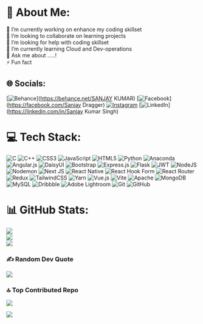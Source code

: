 # 💫 About Me:
🔭 I’m currently working on enhance my coding skillset<br>👯 I’m looking to collaborate on learning projects<br>🤝 I’m looking for help with coding skillset<br>🌱 I’m currently learning Cloud and Dev-operations<br>💬 Ask me about .....!<br>⚡ Fun fact 


## 🌐 Socials:
[![Behance](https://img.shields.io/badge/Behance-1769ff?logo=behance&logoColor=white)](https://behance.net/SANJAY KUMAR) [![Facebook](https://img.shields.io/badge/Facebook-%231877F2.svg?logo=Facebook&logoColor=white)](https://facebook.com/Sanjay Dragger) [![Instagram](https://img.shields.io/badge/Instagram-%23E4405F.svg?logo=Instagram&logoColor=white)](https://instagram.com/draggersanjay_official_) [![LinkedIn](https://img.shields.io/badge/LinkedIn-%230077B5.svg?logo=linkedin&logoColor=white)](https://linkedin.com/in/Sanjay Kumar Singh) 

# 💻 Tech Stack:
![C](https://img.shields.io/badge/c-%2300599C.svg?style=flat&logo=c&logoColor=white) ![C++](https://img.shields.io/badge/c++-%2300599C.svg?style=flat&logo=c%2B%2B&logoColor=white) ![CSS3](https://img.shields.io/badge/css3-%231572B6.svg?style=flat&logo=css3&logoColor=white) ![JavaScript](https://img.shields.io/badge/javascript-%23323330.svg?style=flat&logo=javascript&logoColor=%23F7DF1E) ![HTML5](https://img.shields.io/badge/html5-%23E34F26.svg?style=flat&logo=html5&logoColor=white) ![Python](https://img.shields.io/badge/python-3670A0?style=flat&logo=python&logoColor=ffdd54) ![Anaconda](https://img.shields.io/badge/Anaconda-%2344A833.svg?style=flat&logo=anaconda&logoColor=white) ![Angular.js](https://img.shields.io/badge/angular.js-%23E23237.svg?style=flat&logo=angularjs&logoColor=white) ![DaisyUI](https://img.shields.io/badge/daisyui-5A0EF8?style=flat&logo=daisyui&logoColor=white) ![Bootstrap](https://img.shields.io/badge/bootstrap-%238511FA.svg?style=flat&logo=bootstrap&logoColor=white) ![Express.js](https://img.shields.io/badge/express.js-%23404d59.svg?style=flat&logo=express&logoColor=%2361DAFB) ![Flask](https://img.shields.io/badge/flask-%23000.svg?style=flat&logo=flask&logoColor=white) ![JWT](https://img.shields.io/badge/JWT-black?style=flat&logo=JSON%20web%20tokens) ![NodeJS](https://img.shields.io/badge/node.js-6DA55F?style=flat&logo=node.js&logoColor=white) ![Nodemon](https://img.shields.io/badge/NODEMON-%23323330.svg?style=flat&logo=nodemon&logoColor=%BBDEAD) ![Next JS](https://img.shields.io/badge/Next-black?style=flat&logo=next.js&logoColor=white) ![React Native](https://img.shields.io/badge/react_native-%2320232a.svg?style=flat&logo=react&logoColor=%2361DAFB) ![React Hook Form](https://img.shields.io/badge/React%20Hook%20Form-%23EC5990.svg?style=flat&logo=reacthookform&logoColor=white) ![React Router](https://img.shields.io/badge/React_Router-CA4245?style=flat&logo=react-router&logoColor=white) ![Redux](https://img.shields.io/badge/redux-%23593d88.svg?style=flat&logo=redux&logoColor=white) ![TailwindCSS](https://img.shields.io/badge/tailwindcss-%2338B2AC.svg?style=flat&logo=tailwind-css&logoColor=white) ![Yarn](https://img.shields.io/badge/yarn-%232C8EBB.svg?style=flat&logo=yarn&logoColor=white) ![Vue.js](https://img.shields.io/badge/vue.js-%2335495e.svg?style=flat&logo=vuedotjs&logoColor=%234FC08D) ![Vite](https://img.shields.io/badge/vite-%23646CFF.svg?style=flat&logo=vite&logoColor=white) ![Apache](https://img.shields.io/badge/apache-%23D42029.svg?style=flat&logo=apache&logoColor=white) ![MongoDB](https://img.shields.io/badge/MongoDB-%234ea94b.svg?style=flat&logo=mongodb&logoColor=white) ![MySQL](https://img.shields.io/badge/mysql-4479A1.svg?style=flat&logo=mysql&logoColor=white) ![Dribbble](https://img.shields.io/badge/Dribbble-EA4C89?style=flat&logo=dribbble&logoColor=white) ![Adobe Lightroom](https://img.shields.io/badge/Adobe%20Lightroom-31A8FF.svg?style=flat&logo=Adobe%20Lightroom&logoColor=white) ![Git](https://img.shields.io/badge/git-%23F05033.svg?style=flat&logo=git&logoColor=white) ![GitHub](https://img.shields.io/badge/github-%23121011.svg?style=flat&logo=github&logoColor=white)
# 📊 GitHub Stats:
![](https://github-readme-stats.vercel.app/api?username=sanjay4128&theme=tokyonight&hide_border=false&include_all_commits=true&count_private=false)<br/>
![](https://github-readme-streak-stats.herokuapp.com/?user=sanjay4128&theme=tokyonight&hide_border=false)<br/>
![](https://github-readme-stats.vercel.app/api/top-langs/?username=sanjay4128&theme=tokyonight&hide_border=false&include_all_commits=true&count_private=false&layout=compact)


### ✍️ Random Dev Quote
![](https://quotes-github-readme.vercel.app/api?type=horizontal&theme=radical)

### 🔝 Top Contributed Repo
![](https://github-contributor-stats.vercel.app/api?username=sanjay4128&limit=5&theme=dark&combine_all_yearly_contributions=true)

[![](https://visitcount.itsvg.in/api?id=sanjay4128&icon=0&color=0)](https://visitcount.itsvg.in)

<!-- Proudly created with GPRM ( https://gprm.itsvg.in ) -->



<!--- 👋 Hi, I’m @sanjaykumar
- 👀 I’m interested in Backend & Coudlearning
- 🌱 I’m currently learning cloudbased
- 💞️ I’m looking to collaborate on ...
- 📫 How to reach me just msg me on this
- 😄 Pronouns: ...
- ⚡ Fun fact: ...---!>

<!---
sanjay4128/sanjay4128 is a ✨ special ✨ repository because its `README.md` (this file) appears on your GitHub profile.
You can click the Preview link to take a look at your changes.
🏆 GitHub Trophies
![](https://github-profile-trophy.vercel.app/?username=sanjay4128&theme=radical&no-frame=false&no-bg=false&margin-w=4)

--->
